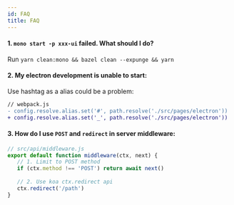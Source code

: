 ```yaml
---
id: FAQ
title: FAQ
---
```


#### 1. `mono start -p xxx-ui` failed. What should I do?

Run `yarn clean:mono && bazel clean --expunge && yarn`
  
#### 2. My electron development is unable to start:

Use hashtag as a alias could be a problem:

```diff
// webpack.js
- config.resolve.alias.set('#', path.resolve('./src/pages/electron'))
+ config.resolve.alias.set('_', path.resolve('./src/pages/electron'))
```

#### 3. How do I use `POST` and `redirect` in server middleware:

```js
// src/api/middleware.js
export default function middleware(ctx, next) {
   // 1. Limit to POST method
   if (ctx.method !== 'POST') return await next()
   
   // 2. Use koa ctx.redirect api
   ctx.redirect('/path')
}
```